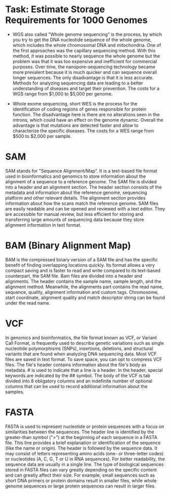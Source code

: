 
#  Task: Estimate Storage Requirements for 1000 Genomes

- WGS also called "Whole genome sequencing" is the process, by which 
you try to get the DNA nucleotide sequence of the whole genome, which includes the whole chromosomal DNA and mitochondria. 
One of the first approaches was the capillary sequencing method. With this method, it was possible to nearly sequence the whole genome but 
the problem was that it was too expensive and inefficient for commercial purposes. 
Over time, the nanopore-sequencing technology became more prevalent because it is much quicker and can sequence 
overall longer sequences. The only disadvantage is that it is less accurate. 
Methods for analyzing sequencing data are leading to a better understanding of diseases and target their prevention.
The costs for a WGS range from $1,000 to $5,000 per genome. 


- Whole exome sequencing, short WES is the process for the identification of coding regions of genes responsible for protein function. 
The disadvantage here is there are no alterations seen in the introns, which could have an effect on the genome dynamic. 
Overall the advantage is that mutations are detected faster and allow to characterize the specific diseases.
The costs for a WES range from $500 to $2,000 per sample. 

#  SAM 

SAM stands for "Sequence Alignment/Map". It is a text-based file format used in bioinformatics and genomics to store information
about the alignment of a sequence to a reference genome. The SAM file is divided into a header and an alignment section. 
The header section consists of the metadata and information about the reference genome, sequencing platform and other relevant details.
The alignment section provides information about how the scans match the reference genome. SAM files are easily readable and can be opened and reviewed with a text editor. They are accessible for manual review, but less efficient for storing and transferring large amounts of sequencing data because they store alignment information in text format. 


# BAM (Binary Alignment Map) 

BAM is the compressed binary version of a SAM file and has the specific benefit of finding overlapping locations quickly.
Its format allows a very compact saving and is faster to read and write compared to its text-based counterpart, the SAM file.
Bam files are divided into a header and alignments. 
The header contains the sample name, sample length, and the alignment method. Meanwhile, the alignments part contains the read name,
sequence, quality, alignment information and custom tags. 
Chromosome, start coordinate, alignment quality and match descriptor string can be found under the read name. 

#  VCF

In genomics and bioinformatics, the file format known as VCF, or Variant Call Format, is frequently used to describe genetic variations such as single nucleotide polymorphisms (SNPs), insertions, deletions, and structural variants that are found when analyzing DNA sequencing data. Most VCF files are saved in text format. To save space, you can opt to compress VCF files. The file's header contains information about the file's body as metadata. # is used to indicate that a line is a header. In the header, special keywords are indicated by the ## symbol. The body of the VCF is tab divided into 8 obligatory columns and an indefinite number of optional columns that can be used to record additional information about the samples.



#  FASTA

FASTA is used to represent nucleotide or protein sequences with a focus on similarities between the sequences. 
The header line is identified by the greater-than symbol (">") at the beginning of each sequence in a FASTA file.
This line provides a brief explanation or identification of the sequence (like the name or origin). 
The header is followed by the sequence data. It may consist of letters representing amino acids 
(one- or three-letter codes) or nucleotides (A, C, G, T or U in RNA sequences). For better readability,
the sequence data are usually in a single line. The type of biological sequences stored in FASTA files can vary
greatly depending on the specific content and can greatly affect their size. For example, small sequences such as
short DNA primers or protein domains result in smaller files, 
while whole genome sequences or large protein sequences can result in larger files.



